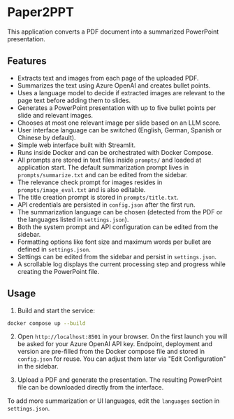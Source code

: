 # Paper2PPT

This application converts a PDF document into a summarized PowerPoint presentation.

## Features
- Extracts text and images from each page of the uploaded PDF.
- Summarizes the text using Azure OpenAI and creates bullet points.
- Uses a language model to decide if extracted images are relevant to the page text before adding them to slides.
- Generates a PowerPoint presentation with up to five bullet points per slide and relevant images.
- Chooses at most one relevant image per slide based on an LLM score.
- User interface language can be switched (English, German, Spanish or Chinese by default).
- Simple web interface built with Streamlit.
- Runs inside Docker and can be orchestrated with Docker Compose.
- All prompts are stored in text files inside `prompts/` and loaded at application start. The default summarization prompt lives in `prompts/summarize.txt` and can be edited from the sidebar.
- The relevance check prompt for images resides in `prompts/image_eval.txt` and is also editable.
- The title creation prompt is stored in `prompts/title.txt`.
- API credentials are persisted in `config.json` after the first run.
- The summarization language can be chosen (detected from the PDF or the languages listed in `settings.json`).
- Both the system prompt and API configuration can be edited from the sidebar.
- Formatting options like font size and maximum words per bullet are defined in `settings.json`.
- Settings can be edited from the sidebar and persist in `settings.json`.
- A scrollable log displays the current processing step and progress while creating the PowerPoint file.

## Usage

1. Build and start the service:

```bash
docker compose up --build
```

2. Open `http://localhost:8501` in your browser. On the first launch you will be asked for your Azure OpenAI API key. Endpoint, deployment and version are pre-filled from the Docker compose file and stored in `config.json` for reuse. You can adjust them later via "Edit Configuration" in the sidebar.

3. Upload a PDF and generate the presentation. The resulting PowerPoint file can be downloaded directly from the interface.

To add more summarization or UI languages, edit the `languages` section in `settings.json`.
